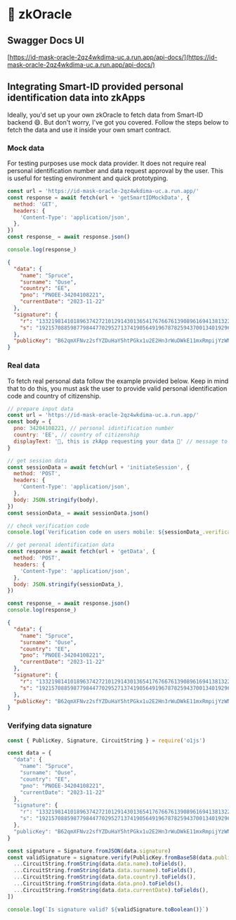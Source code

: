 # 🔮 zkOracle

## Swagger Docs UI

[https://id-mask-oracle-2qz4wkdima-uc.a.run.app/api-docs/](https://id-mask-oracle-2qz4wkdima-uc.a.run.app/api-docs/)

## Integrating Smart-ID provided personal identification data into zkApps

Ideally, you'd set up your own zkOracle to fetch data from Smart-ID backend :smile:. But don't worry, I've got you covered. Follow the steps below to fetch the data and use it inside your own smart contract.

### Mock data

For testing purposes use mock data provider. It does not require real personal identification number and data request approval by the user. This is useful for testing environment and quick prototyping.

```javascript
const url = 'https://id-mask-oracle-2qz4wkdima-uc.a.run.app/'
const response = await fetch(url + 'getSmartIDMockData', {
  method: 'GET',
  headers: {
    'Content-Type': 'application/json',
  },
})
const response_ = await response.json()

console.log(response_)
```

```json
{
  "data": {
    "name": "Spruce",
    "surname": "Ouse",
    "country": "EE",
    "pno": "PNOEE-34204108221",
    "currentDate": "2023-11-22"
  },
  "signature": {
    "r": "13321981410189637427210129143013654176766761390896169413813228709629380683341",
    "s": "19215708859877984477029527137419056491967878259437001340192969029580449858462"
  },
  "publicKey": "B62qmXFNvz2sfYZDuHaY5htPGkx1u2E2Hn3rWuDWkE11mxRmpijYzWN"
}
```

### Real data

To fetch real personal data follow the example provided below. Keep in mind that to do this, you must ask the user to provide valid personal identification code and country of citizenship.&#x20;

```javascript
// prepare input data
const url = 'https://id-mask-oracle-2qz4wkdima-uc.a.run.app/'
const body = {
  pno: 34204108221, // personal idintification number
  country: 'EE', // country of citizenship
  displayText: '🙋, this is zkApp requesting your data 🙌' // message to be shown on user's phone
}
```

```javascript
// get session data
const sessionData = await fetch(url + 'initiateSession', {
  method: 'POST',
  headers: {
    'Content-Type': 'application/json',
  },
  body: JSON.stringify(body),
})
const sessionData_ = await sessionData.json()

// check verification code
console.log(`Verification code on users mobile: ${sessionData_.verificationCode}`)

// get peronal identification data
const response = await fetch(url + 'getData', {
  method: 'POST',
  headers: {
    'Content-Type': 'application/json',
  },
  body: JSON.stringify(sessionData_),
})

const response_ = await response.json()
console.log(response_)
```

```json
{
  "data": {
    "name": "Spruce",
    "surname": "Ouse",
    "country": "EE",
    "pno": "PNOEE-34204108221",
    "currentDate": "2023-11-22"
  },
  "signature": {
    "r": "13321981410189637427210129143013654176766761390896169413813228709629380683341",
    "s": "19215708859877984477029527137419056491967878259437001340192969029580449858462"
  },
  "publicKey": "B62qmXFNvz2sfYZDuHaY5htPGkx1u2E2Hn3rWuDWkE11mxRmpijYzWN"
}
```

### Verifying data signature

```javascript
const { PublicKey, Signature, CircuitString } = require('o1js')

const data = {
  "data": {
    "name": "Spruce",
    "surname": "Ouse",
    "country": "EE",
    "pno": "PNOEE-34204108221",
    "currentDate": "2023-11-22"
  },
  "signature": {
    "r": "13321981410189637427210129143013654176766761390896169413813228709629380683341",
    "s": "19215708859877984477029527137419056491967878259437001340192969029580449858462"
  },
  "publicKey": "B62qmXFNvz2sfYZDuHaY5htPGkx1u2E2Hn3rWuDWkE11mxRmpijYzWN"
}

const signature = Signature.fromJSON(data.signature)
const validSignature = signature.verify(PublicKey.fromBase58(data.publicKey), [
  ...CircuitString.fromString(data.data.name).toFields(),
  ...CircuitString.fromString(data.data.surname).toFields(),
  ...CircuitString.fromString(data.data.country).toFields(),
  ...CircuitString.fromString(data.data.pno).toFields(),
  ...CircuitString.fromString(data.data.currentDate).toFields(),
])

console.log(`Is signature valid? ${validSignature.toBoolean()}`)
```
